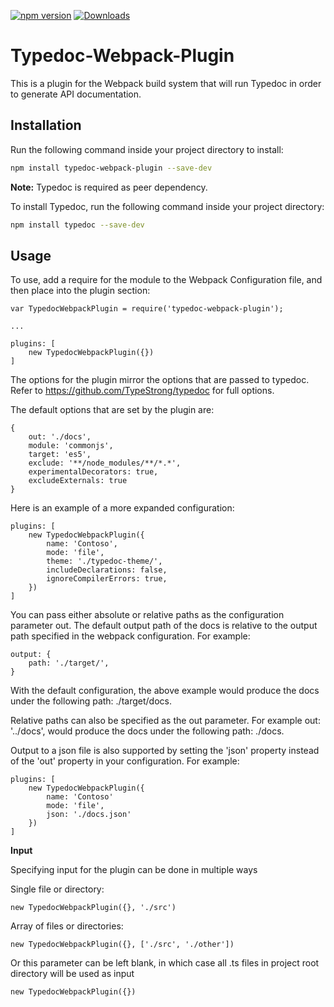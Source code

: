 [![npm version](https://img.shields.io/npm/v/typedoc-webpack-plugin.svg)](https://www.npmjs.com/package/typedoc-webpack-plugin)
[![Downloads](https://img.shields.io/npm/dm/typedoc-webpack-plugin.svg)](https://www.npmjs.com/package/typedoc-webpack-plugin)

# Typedoc-Webpack-Plugin
This is a plugin for the Webpack build system that will run Typedoc in order to generate API documentation.

## Installation

Run the following command inside your project directory to install:
```bash
npm install typedoc-webpack-plugin --save-dev
```

__Note:__ Typedoc is required as peer dependency. 

To install Typedoc, run the following command inside your project directory:
```bash
npm install typedoc --save-dev
```


## Usage

To use, add a require for the module to the Webpack Configuration file, and then place into the plugin section:

```
var TypedocWebpackPlugin = require('typedoc-webpack-plugin');

...

plugins: [
	new TypedocWebpackPlugin({})
]
```


The options for the plugin mirror the options that are passed to typedoc. Refer to https://github.com/TypeStrong/typedoc for full options. 

The default options that are set by the plugin are:

```
{
	out: './docs',
	module: 'commonjs',
	target: 'es5',
	exclude: '**/node_modules/**/*.*',
	experimentalDecorators: true,
	excludeExternals: true
}
```


Here is an example of a more expanded configuration:

```
plugins: [
	new TypedocWebpackPlugin({
		name: 'Contoso',
		mode: 'file',
		theme: './typedoc-theme/',
		includeDeclarations: false,
		ignoreCompilerErrors: true,
	})
]
```

You can pass either absolute or relative paths as the configuration parameter out. The default output path of the docs is relative to the output path specified in the webpack configuration. For example:

```
output: {
	path: './target/',
}
```

With the default configuration, the above example would produce the docs under the following path: ./target/docs.

Relative paths can also be specified as the out parameter. For example out: '../docs', would produce the docs under the following path: ./docs.

Output to a json file is also supported by setting the 'json' property instead of the 'out' property in your configuration. For example:

```
plugins: [
	new TypedocWebpackPlugin({
		name: 'Contoso'
		mode: 'file',
		json: './docs.json'
	})
]
```

__Input__

Specifying input for the plugin can be done in multiple ways

Single file or directory: 
```
new TypedocWebpackPlugin({}, './src')
```

Array of files or directories:
```
new TypedocWebpackPlugin({}, ['./src', './other'])
```

Or this parameter can be left blank, in which case all .ts files in project root directory will be used as input
```
new TypedocWebpackPlugin({})
```
